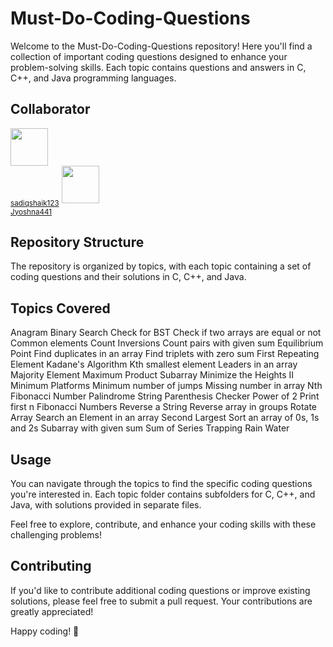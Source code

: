 # Must-Do-Coding-Questions

Welcome to the Must-Do-Coding-Questions repository! Here you'll find a collection of important coding questions designed to enhance your problem-solving skills. Each topic contains questions and answers in C, C++, and Java programming languages.

## Collaborator
<img src="https://github.com/sadiqshaik123.png" width="60px;"/><br /><sub><a href="https://github.com/sadiqshaik123">sadiqshaik123</a></sub> <img src="https://github.com/Jyoshna441.png" width="60px;"/><br /><sub><a href="https://github.com/Jyoshna441">Jyoshna441</a></sub>


## Repository Structure
The repository is organized by topics, with each topic containing a set of coding questions and their solutions in C, C++, and Java.

## Topics Covered
Anagram
Binary Search
Check for BST
Check if two arrays are equal or not
Common elements
Count Inversions
Count pairs with given sum
Equilibrium Point
Find duplicates in an array
Find triplets with zero sum
First Repeating Element
Kadane's Algorithm
Kth smallest element
Leaders in an array
Majority Element
Maximum Product Subarray
Minimize the Heights II
Minimum Platforms
Minimum number of jumps
Missing number in array
Nth Fibonacci Number
Palindrome String
Parenthesis Checker
Power of 2
Print first n Fibonacci Numbers
Reverse a String
Reverse array in groups
Rotate Array
Search an Element in an array
Second Largest
Sort an array of 0s, 1s and 2s
Subarray with given sum
Sum of Series
Trapping Rain Water

## Usage
You can navigate through the topics to find the specific coding questions you're interested in. Each topic folder contains subfolders for C, C++, and Java, with solutions provided in separate files.

Feel free to explore, contribute, and enhance your coding skills with these challenging problems!

## Contributing
If you'd like to contribute additional coding questions or improve existing solutions, please feel free to submit a pull request. Your contributions are greatly appreciated!

Happy coding! 🚀
